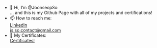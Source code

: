 - 👋 Hi, I’m @JoonseopSo <br>
   ... and this is my Github Page with all of my projects and certifications!
- 📫 How to reach me: <br>
        [LinkedIn](https://www.linkedin.com/in/joonseop-so-a60992232/) <br>
        js.so.contact@gmail.com <br>
- 📃 My Certificates: <br>
         [Certificates!](https://github.com/JoonseopSo/JoonseopSo/tree/main/Certifications)
        
